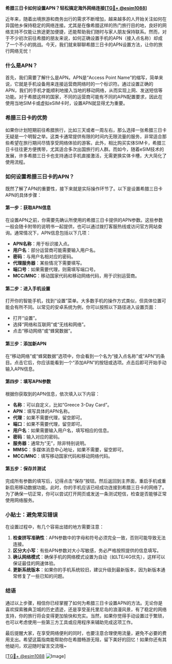 **希腊三日卡如何设置APN？轻松搞定海外网络连接[[TG💪+ @esim1088](https://t.me/s/esim1088)]**

近年来，随着出境旅游和商务出行的需求不断增加，越来越多的人开始关注如何在异国他乡保持稳定的网络连接。尤其是在像希腊这样的热门旅行目的地，良好的网络支持不仅能让旅途更加便捷，还能帮助我们随时与家人朋友保持联系。然而，对于不少初次前往希腊的朋友来说，如何正确设置手机的APN（接入点名称）却成了一个不小的挑战。今天，我们就来聊聊希腊三日卡的APN设置方法，让你的旅行网络无忧！

### 什么是APN？

首先，我们需要了解什么是APN。APN是“Access Point Name”的缩写，简单来说，它就是手机设备用来连接运营商网络时的一个标识符。通过设置正确的APN，我们的手机才能顺利地接入当地的移动网络，从而实现上网、发送短信等功能。对于希腊这样的国家，不同的运营商可能有不同的APN配置要求，因此在使用当地SIM卡或虚拟eSIM卡时，设置APN就显得尤为重要。

### 希腊三日卡的优势

如果你计划短期前往希腊旅行，比如三天或者一周左右，那么选择一张希腊三日卡无疑是一个明智之举。这类卡通常提供有限的时间内无限流量的服务，非常适合那些希望在旅行期间尽情享受网络体验的游客。此外，相比购买实体SIM卡，希腊三日卡往往更方便携带，尤其适合多次出国旅行的人群。而如今，随着eSIM技术的发展，许多希腊三日卡也支持通过手机直接激活，无需更换实体卡槽，大大简化了使用流程。

### 如何设置希腊三日卡的APN？

既然了解了APN的重要性，接下来就是实际操作环节了。以下是设置希腊三日卡APN的具体步骤：

#### 第一步：获取APN信息
在设置APN之前，你需要先确认所使用的希腊三日卡提供的APN参数。这些参数一般会随卡附带的说明书一起提供，也可以通过拨打客服热线或访问官方网站查询。通常情况下，APN信息包括以下几项：
- **APN名称**：用于标识接入点。
- **用户名**：部分运营商可能需要输入用户名。
- **密码**：与用户名相对应的密码。
- **代理服务器**：某些情况下需要填写。
- **端口号**：如果需要代理，则需填写端口号。
- **MCC/MNC**：移动国家代码和移动网络代码，用于识别运营商。

#### 第二步：进入手机设置
打开你的智能手机，找到“设置”菜单。大多数手机的操作方式类似，但具体位置可能会有所不同。以常见的安卓系统为例，你可以按照以下路径进入设置页面：
- 打开“设置”。
- 选择“网络和互联网”或“无线和网络”。
- 点击“移动网络”或“蜂窝数据”。

#### 第三步：添加新APN
在“移动网络”或“蜂窝数据”选项中，你会看到一个名为“接入点名称”或“APN”的条目。点击它后，你应该能看到一个“添加APN”的按钮或选项。点击后即可开始手动输入APN信息。

#### 第四步：填写APN参数
根据你获取到的APN信息，依次填入以下内容：
- **名称**：可以自定义，比如“Greece 3-Day Card”。
- **APN**：填写具体的APN名称。
- **代理**：如果不需要代理，留空即可。
- **端口**：如果不需要代理，留空即可。
- **用户名**：如果需要输入用户名，填写相应的信息。
- **密码**：输入对应的密码。
- **服务器**：通常为“无”，除非特别说明。
- **MMSC**：多媒体消息中心地址，如果不需要，留空即可。
- **MCC/MNC**：填写移动国家代码和移动网络代码。

#### 第五步：保存并测试
完成所有参数的填写后，记得点击“保存”按钮。然后返回到主界面，重启手机或重新启用移动数据功能。此时，你的手机应该已经成功连接到希腊三日卡的网络了。为了确保一切正常，你可以尝试打开网页或发送一条测试短信，检查是否能够正常使用网络服务。

### 小贴士：避免常见错误

在设置过程中，有几个容易出错的地方需要注意：
1. **检查拼写准确性**：APN参数中的字母和符号必须完全一致，否则可能导致无法连接。
2. **区分大小写**：有些APN参数对大小写敏感，务必严格按照提供的信息填写。
3. **确认网络模式**：确保手机的网络模式设置为自动（如LTE/4G优先），这样可以保证最佳的网速体验。
4. **更新系统版本**：如果你的手机系统较旧，建议升级到最新版本，因为新版本通常修复了一些已知的问题。

### 结语

通过以上步骤，相信你已经掌握了如何为希腊三日卡设置APN的方法。无论你是喜欢探索雅典卫城的历史遗迹，还是享受圣托里尼岛的浪漫风景，有了稳定的网络支持，你的旅行将会变得更加愉快和充实。当然，如果你觉得手动设置过于繁琐，也可以考虑使用一些第三方工具或应用程序来辅助完成这项工作。

最后提醒大家，在享受网络便利的同时，也要注意合理使用流量，避免不必要的费用支出。希望这篇指南能帮助你在希腊畅游无阻，留下美好的回忆！如果你还有其他疑问，欢迎随时留言交流哦~

[[TG💪+ @esim1088](https://t.me/s/esim1088) ![Image](https://i.postimg.cc/4NQfJmqS/Snipaste-2025-05-13-00-14-12.png)]